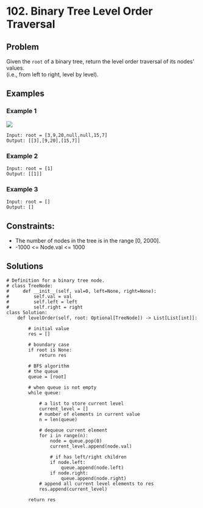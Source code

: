 # 102. Binary Tree Level Order Traversal

## Problem

Given the `root` of a binary tree, return the level order traversal of its nodes' values.  
(i.e., from left to right, level by level).

## Examples

### Example 1

![](https://assets.leetcode.com/uploads/2021/02/19/tree1.jpg)

```
Input: root = [3,9,20,null,null,15,7]
Output: [[3],[9,20],[15,7]]
```

### Example 2

```
Input: root = [1]
Output: [[1]]
```

### Example 3

```
Input: root = []
Output: []
```

## Constraints:

* The number of nodes in the tree is in the range [0, 2000].
* -1000 <= Node.val <= 1000

## Solutions

```Python3
# Definition for a binary tree node.
# class TreeNode:
#     def __init__(self, val=0, left=None, right=None):
#         self.val = val
#         self.left = left
#         self.right = right
class Solution:
    def levelOrder(self, root: Optional[TreeNode]) -> List[List[int]]:
        
        # initial value
        res = []
        
        # boundary case
        if root is None:
            return res
        
        # BFS algorithm
        # the queue
        queue = [root]
        
        # when queue is not empty
        while queue:
            
            # a list to store current level
            current_level = []
            # number of elements in current value
            n = len(queue)
            
            # dequeue current element
            for i in range(n):
                node = queue.pop(0)
                current_level.append(node.val)
                
                # if has left/right children
                if node.left:
                    queue.append(node.left)
                if node.right:
                    queue.append(node.right)
            # append all current level elements to res
            res.append(current_level)
        
        return res
```
